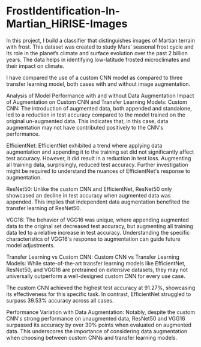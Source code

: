 # FrostIdentification-In-Martian_HiRISE-Images

In this project, I build a classifier that distinguishes images of Martian terrain with frost. This dataset was created to study Mars’ seasonal frost cycle and its role in the planet’s climate and surface evolution over the past 2 billion years. The data helps in identifying low-latitude frosted microclimates and their impact on climate.

I have compared the use of a custom CNN model as compared to three transfer learning model, both cases with and without image augmentation.

Analysis of Model Performance with and without Data Augmentation
Impact of Augmentation on Custom CNN and Transfer Learning Models:
Custom CNN:
The introduction of augmented data, both appended and standalone, led to a reduction in test accuracy compared to the model trained on the original un-augmented data. This indicates that, in this case, data augmentation may not have contributed positively to the CNN's performance.

EfficientNet:
EfficientNet exhibited a trend where applying data augmentation and appending it to the training set did not significantly affect test accuracy. However, it did result in a reduction in test loss. Augmenting all training data, surprisingly, reduced test accuracy. Further investigation might be required to understand the nuances of EfficientNet's response to augmentation.

ResNet50:
Unlike the custom CNN and EfficientNet, ResNet50 only showcased an decline in test accuracy when augmented data was appended. This implies that independent data augmentation benefited the transfer learning of ResNet50.

VGG16:
The behavior of VGG16 was unique, where appending augmented data to the original set decreased test accuracy, but augmenting all training data led to a relative increase in test accuracy. Understanding the specific characteristics of VGG16's response to augmentation can guide future model adjustments.

Transfer Learning vs Custom CNN:
Custom CNN vs Transfer Learning Models:
While state-of-the-art transfer learning models like EfficientNet, ResNet50, and VGG16 are pretrained on extensive datasets, they may not universally outperform a well-designed custom CNN for every use case.

The custom CNN achieved the highest test accuracy at 91.27%, showcasing its effectiveness for this specific task. In contrast, EfficientNet struggled to surpass 39.53% accuracy across all cases.

Performance Variation with Data Augmentation:
Notably, despite the custom CNN's strong performance on unaugmented data, ResNet50 and VGG16 surpassed its accuracy by over 30% points when evaluated on augmented data. This underscores the importance of considering data augmentation when choosing between custom CNNs and transfer learning models.
